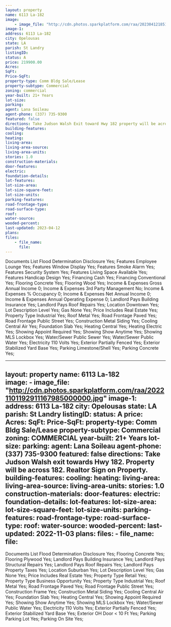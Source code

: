 ```yaml
---
layout: property
name: 6113 La-182  
image:
    - image_file: "http://cdn.photos.sparkplatform.com/raa/20230412185129329068000000.jpg"
image-1:
address: 6113 La-182 
city: Opelousas
state: LA
parish: St Landry
listingID: 
status: A
price: 219900.00
Acres: 
SqFt: 
Price-SqFt: 
property-type: Comm Bldg Sale/Lease
property-subtype: Commercial
zoning: commercial
year-built: 21+ Years
lot-size: 
parking: 
agent: Lana Soileau
agent-phone: (337) 735-9300
featured: false
directions: Take Judson Walsh Exit toward Hwy 182 property will be across Hwy 182 (REALTOR sign on property.)
building-features: 
cooling: 
heating: 
living-area: 
living-area-source: 
living-area-units: 
stories: 1.0
construction-materials: 
door-features: 
electric: 
foundation-details: 
lot-features: 
lot-size-area: 
lot-size-square-feet: 
lot-size-units: 
parking-features: 
road-frontage-type: 
road-surface-type: 
roof: 
water-source: 
wooded-percent: 
last-updated: 2023-04-12
plans: 
files:
    - file_name:
      file:
---
```

Documents List	Flood Determination Disclosure	Yes;
Features	Employee Lounge	Yes;
Features	Window Display	Yes;
Features	Smoke Alarm	Yes;
Features	Security System	Yes;
Features	Living Space Available	Yes;
Features	Handicap Design	Yes;
Financing	Cash	Yes;
Financing	Conventional	Yes;
Flooring	Concrete	Yes;
Flooring	Wood	Yes;
Income & Expenses	Gross Annual Income	0;
Income & Expenses	3rd Party Management	No;
Income & Expenses	% Occupancy	0;
Income & Expenses	Net Annual Income	0;
Income & Expenses	Annual Operating Expense	0;
Landlord Pays	Building Insurance	Yes;
Landlord Pays	Roof Repairs	Yes;
Location	Downtown	Yes;
Lot Description	Level	Yes;
Gas	None	Yes;
Price Includes	Real Estate	Yes;
Property Type	Industrial	Yes;
Roof	Metal	Yes;
Road Frontage	Paved	Yes;
Road Frontage	Public Street	Yes;
Construction	Metal Siding	Yes;
Cooling	Central Air	Yes;
Foundation	Slab	Yes;
Heating	Central	Yes;
Heating	Electric	Yes;
Showing	Appoint Required	Yes;
Showing	Show Anytime	Yes;
Showing	MLS Lockbox	Yes;
Water/Sewer	Public Sewer	Yes;
Water/Sewer	Public Water	Yes;
Electricity	110 Volts	Yes;
Exterior	Partially Fenced	Yes;
Exterior	Stabilized Yard Base	Yes;
Parking	Limestone/Shell	Yes;
Parking	Concrete	Yes;

---
layout: property
name: 6113 La-182  
image:
    - image_file: "http://cdn.photos.sparkplatform.com/raa/20221101192911167985000000.jpg"
image-1:
address: 6113 La-182 
city: Opelousas
state: LA
parish: St Landry
listingID: 
status: A
price: 
Acres: 
SqFt: 
Price-SqFt: 
property-type: Comm Bldg Sale/Lease
property-subtype: Commercial
zoning: COMMERCIAL
year-built: 21+ Years
lot-size: 
parking: 
agent: Lana Soileau
agent-phone: (337) 735-9300
featured: false
directions: Take Judson Walsh exit towards Hwy 182.  Property will be across 182. Realtor Sign on Property.
building-features: 
cooling: 
heating: 
living-area: 
living-area-source: 
living-area-units: 
stories: 1.0
construction-materials: 
door-features: 
electric: 
foundation-details: 
lot-features: 
lot-size-area: 
lot-size-square-feet: 
lot-size-units: 
parking-features: 
road-frontage-type: 
road-surface-type: 
roof: 
water-source: 
wooded-percent: 
last-updated: 2022-11-03
plans: 
files:
    - file_name:
      file:
---
Documents List	Flood Determination Disclosure	Yes;
Flooring	Concrete	Yes;
Flooring	Plywood	Yes;
Landlord Pays	Building Insurance	Yes;
Landlord Pays	Structural Repairs	Yes;
Landlord Pays	Roof Repairs	Yes;
Landlord Pays	Property Taxes	Yes;
Location	Suburban	Yes;
Lot Description	Level	Yes;
Gas	None	Yes;
Price Includes	Real Estate	Yes;
Property Type	Retail	Yes;
Property Type	Business Opportunity	Yes;
Property Type	Industrial	Yes;
Roof	Metal	Yes;
Road Frontage	Paved	Yes;
Road Frontage	Public Street	Yes;
Construction	Frame	Yes;
Construction	Metal Siding	Yes;
Cooling	Central Air	Yes;
Foundation	Slab	Yes;
Heating	Central	Yes;
Showing	Appoint Required	Yes;
Showing	Show Anytime	Yes;
Showing	MLS Lockbox	Yes;
Water/Sewer	Public Water	Yes;
Electricity	110 Volts	Yes;
Exterior	Partially Fenced	Yes;
Exterior	Stabilized Yard Base	Yes;
Exterior	OH Door < 10 Ft	Yes;
Parking	Parking Lot	Yes;
Parking	On Site	Yes;

